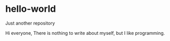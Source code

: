 # hello-world
Just another repository 

Hi everyone,
There is nothing to write about myself, but I like programming.
